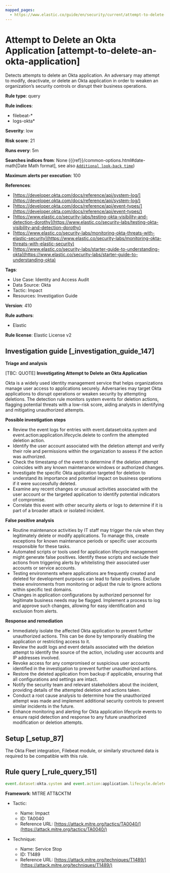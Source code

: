 ```yaml
---
mapped_pages:
  - https://www.elastic.co/guide/en/security/current/attempt-to-delete-an-okta-application.html
---
```


# Attempt to Delete an Okta Application [attempt-to-delete-an-okta-application]

Detects attempts to delete an Okta application. An adversary may attempt to modify, deactivate, or delete an Okta application in order to weaken an organization’s security controls or disrupt their business operations.

**Rule type**: query

**Rule indices**:

* filebeat-*
* logs-okta*

**Severity**: low

**Risk score**: 21

**Runs every**: 5m

**Searches indices from**: None ({{ref}}/common-options.html#date-math[Date Math format], see also [`Additional look-back time`](docs-content://solutions/security/detect-and-alert/create-detection-rule.md#rule-schedule))

**Maximum alerts per execution**: 100

**References**:

* [https://developer.okta.com/docs/reference/api/system-log/](https://developer.okta.com/docs/reference/api/system-log/)
* [https://developer.okta.com/docs/reference/api/event-types/](https://developer.okta.com/docs/reference/api/event-types/)
* [https://www.elastic.co/security-labs/testing-okta-visibility-and-detection-dorothy](https://www.elastic.co/security-labs/testing-okta-visibility-and-detection-dorothy)
* [https://www.elastic.co/security-labs/monitoring-okta-threats-with-elastic-security](https://www.elastic.co/security-labs/monitoring-okta-threats-with-elastic-security)
* [https://www.elastic.co/security-labs/starter-guide-to-understanding-okta](https://www.elastic.co/security-labs/starter-guide-to-understanding-okta)

**Tags**:

* Use Case: Identity and Access Audit
* Data Source: Okta
* Tactic: Impact
* Resources: Investigation Guide

**Version**: 410

**Rule authors**:

* Elastic

**Rule license**: Elastic License v2

## Investigation guide [_investigation_guide_147]

**Triage and analysis**

[TBC: QUOTE]
**Investigating Attempt to Delete an Okta Application**

Okta is a widely used identity management service that helps organizations manage user access to applications securely. Adversaries may target Okta applications to disrupt operations or weaken security by attempting deletions. The detection rule monitors system events for deletion actions, flagging potential threats with a low-risk score, aiding analysts in identifying and mitigating unauthorized attempts.

**Possible investigation steps**

* Review the event logs for entries with event.dataset:okta.system and event.action:application.lifecycle.delete to confirm the attempted deletion action.
* Identify the user account associated with the deletion attempt and verify their role and permissions within the organization to assess if the action was authorized.
* Check the timestamp of the event to determine if the deletion attempt coincides with any known maintenance windows or authorized changes.
* Investigate the specific Okta application targeted for deletion to understand its importance and potential impact on business operations if it were successfully deleted.
* Examine any recent changes or unusual activities associated with the user account or the targeted application to identify potential indicators of compromise.
* Correlate this event with other security alerts or logs to determine if it is part of a broader attack or isolated incident.

**False positive analysis**

* Routine maintenance activities by IT staff may trigger the rule when they legitimately delete or modify applications. To manage this, create exceptions for known maintenance periods or specific user accounts responsible for these tasks.
* Automated scripts or tools used for application lifecycle management might generate false positives. Identify these scripts and exclude their actions from triggering alerts by whitelisting their associated user accounts or service accounts.
* Testing environments where applications are frequently created and deleted for development purposes can lead to false positives. Exclude these environments from monitoring or adjust the rule to ignore actions within specific test domains.
* Changes in application configurations by authorized personnel for legitimate business needs may be flagged. Implement a process to log and approve such changes, allowing for easy identification and exclusion from alerts.

**Response and remediation**

* Immediately isolate the affected Okta application to prevent further unauthorized actions. This can be done by temporarily disabling the application or restricting access to it.
* Review the audit logs and event details associated with the deletion attempt to identify the source of the action, including user accounts and IP addresses involved.
* Revoke access for any compromised or suspicious user accounts identified in the investigation to prevent further unauthorized actions.
* Restore the deleted application from backup if applicable, ensuring that all configurations and settings are intact.
* Notify the security team and relevant stakeholders about the incident, providing details of the attempted deletion and actions taken.
* Conduct a root cause analysis to determine how the unauthorized attempt was made and implement additional security controls to prevent similar incidents in the future.
* Enhance monitoring and alerting for Okta application lifecycle events to ensure rapid detection and response to any future unauthorized modification or deletion attempts.


## Setup [_setup_87]

The Okta Fleet integration, Filebeat module, or similarly structured data is required to be compatible with this rule.


## Rule query [_rule_query_151]

```js
event.dataset:okta.system and event.action:application.lifecycle.delete
```

**Framework**: MITRE ATT&CKTM

* Tactic:

    * Name: Impact
    * ID: TA0040
    * Reference URL: [https://attack.mitre.org/tactics/TA0040/](https://attack.mitre.org/tactics/TA0040/)

* Technique:

    * Name: Service Stop
    * ID: T1489
    * Reference URL: [https://attack.mitre.org/techniques/T1489/](https://attack.mitre.org/techniques/T1489/)




